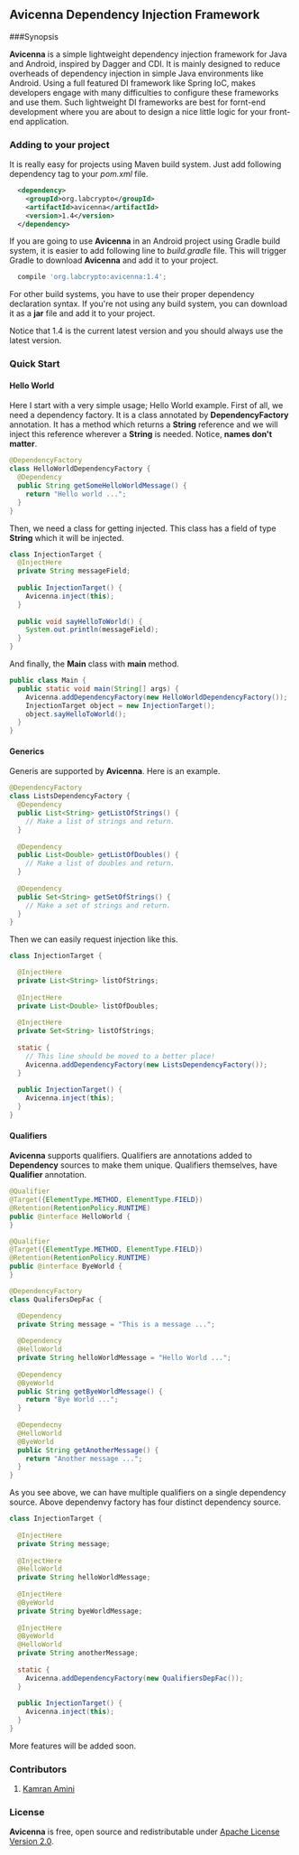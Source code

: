## Avicenna Dependency Injection Framework

###Synopsis

**Avicenna** is a simple lightweight dependency injection framework for Java and Android, inspired by Dagger and CDI. It is mainly designed to reduce overheads of dependency injection in simple Java environments like Android. Using a full featured DI framework like Spring IoC, makes developers engage with many difficulties to configure these frameworks and use them. Such lightweight DI frameworks are best for fornt-end development where you are about to design a nice little logic for your front-end application.

### Adding to your project

It is really easy for projects using Maven build system. Just add following dependency tag to your *pom.xml* file.

```xml
  <dependency>
    <groupId>org.labcrypto</groupId>
    <artifactId>avicenna</artifactId>
    <version>1.4</version>
  </dependency>
```
If you are going to use **Avicenna** in an Android project using Gradle build system, it is easier to add following line to *build.gradle* file. This will trigger Gradle to download **Avicenna** and add it to your project.

```groovy
  compile 'org.labcrypto:avicenna:1.4';
```

For other build systems, you have to use their proper dependency declaration syntax. If you're not using any build system, you can download it as a **jar** file and add it to your project.

Notice that 1.4 is the current latest version and you should always use the latest version.

### Quick Start

#### Hello World

Here I start with a very simple usage; Hello World example. First of all, we need a dependency factory. It is a class annotated by **DependencyFactory** annotation. It has a method which returns a **String** reference and we will inject this reference wherever a **String** is needed. Notice, **names don't matter**.

```Java
@DependencyFactory
class HelloWorldDependencyFactory {
  @Dependency
  public String getSomeHelloWorldMessage() {
    return "Hello world ...";
  }
}
```

Then, we need a class for getting injected. This class has a field of type **String** which it will be injected.

```Java
class InjectionTarget {
  @InjectHere
  private String messageField;
  
  public InjectionTarget() {
    Avicenna.inject(this);
  }
  
  public void sayHelloToWorld() {
    System.out.println(messageField);
  }
}
```

And finally, the **Main** class with **main** method.

```Java
public class Main {
  public static void main(String[] args) {
    Avicenna.addDependencyFactory(new HelloWorldDependencyFactory());
    InjectionTarget object = new InjectionTarget();
    object.sayHelloToWorld();
  }
}
```

#### Generics

Generis are supported by **Avicenna**. Here is an example.

```Java
@DependencyFactory
class ListsDependencyFactory {
  @Dependency
  public List<String> getListOfStrings() {
    // Make a list of strings and return.
  }
  
  @Dependency
  public List<Double> getListOfDoubles() {
    // Make a list of doubles and return.
  }
  
  @Dependency
  public Set<String> getSetOfStrings() {
    // Make a set of strings and return.
  }
}
```
Then we can easily request injection like this.

```Java
class InjectionTarget {

  @InjectHere
  private List<String> listOfStrings;
  
  @InjectHere
  private List<Double> listOfDoubles;
  
  @InjectHere
  private Set<String> listOfStrings;
  
  static {
    // This line should be moved to a better place!
    Avicenna.addDependencyFactory(new ListsDependencyFactory());
  }
  
  public InjectionTarget() {
    Avicenna.inject(this);
  }
}
```
#### Qualifiers

**Avicenna** supports qualifiers. Qualifiers are annotations added to **Dependency** sources to make them unique. Qualifiers themselves, have **Qualifier** annotation.

```Java
@Qualifier
@Target({ElementType.METHOD, ElementType.FIELD})
@Retention(RetentionPolicy.RUNTIME)
public @interface HelloWorld {
}

@Qualifier
@Target({ElementType.METHOD, ElementType.FIELD})
@Retention(RetentionPolicy.RUNTIME)
public @interface ByeWorld {
}

@DependencyFactory
class QualifersDepFac {

  @Dependency
  private String message = "This is a message ...";
  
  @Dependency
  @HelloWorld
  private String helloWorldMessage = "Hello World ...";
  
  @Dependency
  @ByeWorld
  public String getByeWorldMessage() {
    return "Bye World ...";
  }
  
  @Dependecny
  @HelloWorld
  @ByeWorld
  public String getAnotherMessage() {
    return "Another message ...";
  }
}
```

As you see above, we can have multiple qualifiers on a single dependency source. Above dependenvy factory has four distinct dependency source.

```Java
class InjectionTarget {
  
  @InjectHere
  private String message;
  
  @InjectHere
  @HelloWorld
  private String helloWorldMessage;
  
  @InjectHere
  @ByeWorld
  private String byeWorldMessage;
  
  @InjectHere
  @ByeWorld
  @HelloWorld
  private String anotherMessage;
  
  static {
    Avicenna.addDependencyFactory(new QualifiersDepFac());
  }
  
  public InjectionTarget() {
    Avicenna.inject(this);
  }
}
```
More features will be added soon.

### Contributors
1. [Kamran Amini](https://github.com/kamcpp)

### License

**Avicenna** is free, open source and redistributable under [Apache License Version 2.0](http://www.apache.org/licenses/LICENSE-2.0).
